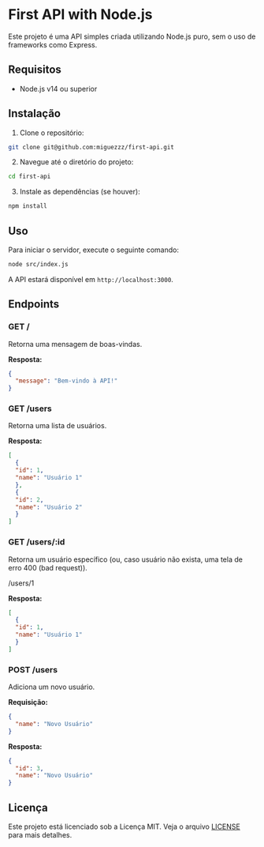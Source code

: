 # First API with Node.js

Este projeto é uma API simples criada utilizando Node.js puro, sem o uso de frameworks como Express.

## Requisitos

- Node.js v14 ou superior

## Instalação

1. Clone o repositório:
  ```bash
  git clone git@github.com:miguezzz/first-api.git
  ```
2. Navegue até o diretório do projeto:
  ```bash
  cd first-api
  ```
3. Instale as dependências (se houver):
  ```bash
  npm install
  ```

## Uso

Para iniciar o servidor, execute o seguinte comando:
```bash
node src/index.js
```

A API estará disponível em `http://localhost:3000`.

## Endpoints

### GET /

Retorna uma mensagem de boas-vindas.

**Resposta:**
```json
{
  "message": "Bem-vindo à API!"
}
```

### GET /users

Retorna uma lista de usuários.

**Resposta:**
```json
[
  {
  "id": 1,
  "name": "Usuário 1"
  },
  {
  "id": 2,
  "name": "Usuário 2"
  }
]
```

### GET /users/:id

Retorna um usuário específico (ou, caso usuário não exista, uma tela de erro 400 (bad request)).

/users/1

**Resposta:**
```json
[
  {
  "id": 1,
  "name": "Usuário 1"
  }
]
```

### POST /users

Adiciona um novo usuário.

**Requisição:**
```json
{
  "name": "Novo Usuário"
}
```

**Resposta:**
```json
{
  "id": 3,
  "name": "Novo Usuário"
}
```

## Licença

Este projeto está licenciado sob a Licença MIT. Veja o arquivo [LICENSE](LICENSE) para mais detalhes.
